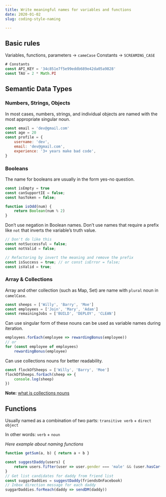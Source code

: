 ```yaml
---
title: Write meaningful names for variables and functions
date: 2020-01-02
slug: coding-style-naming

---
```

## Basic rules

Variables, functions, parameters -> `cameCase`
Constants -> `SCREAMING_CASE`

```javascript
# Constants
const API_KEY = '34c851e7f5e99eddb689e42da05a9828'
const TAU = 2 * Math.PI
```

## Semantic Data Types

### Numbers, Strings, Objects

In most cases, numbers, strings, and individual objects are named with the most appropriate singular noun.

```javascript
const email = 'dev@gmail.com'
const age = 20
const profile = {
    username: 'dev',
    email: 'dev@gmail.com',
    experience: '3+ years make bad code',
}
```

### Booleans

The name for booleans are usually in the form yes-no question.

```javascript
const isEmpty = true
const canSupportIE = false;
const hasToken = false;

function isOdd(num) {
    return Boolean(num % 2)
}
```

Don’t use negation in Boolean names. Don’t use names that require a prefix like `not` that inverts the variable’s truth value.

```javascript
// Don't do like this
const notSuccessful = false;
const notValid = false;

// Refactoring by invert the meaning and remove the prefix
const isSuccess = true; // or const isError = false;
const isValid = true;
```

### Array & Collections

Array and other collection (such as Map, Set) are name with `plural` noun in `camelCase`.

```javascript
const sheeps = ['Willy', 'Barry', 'Moe']
const employees = ['Join', 'Mary', 'Adam']
const remainingJobs = ['BUILD', 'DEPLOY', 'CLEAN']
```

Can use singular form of these nouns can be used as variable names during iteration.

```javascript
employees.forEach(employee => rewardingBonus(employee))
// or
for (const employee of employees)
    rewardingBonus(employee)
```

Can use collections nouns for better readability.

```javascript
const flockOfSheeps = ['Willy', 'Barry', 'Moe']
flockOfSheeps.forEach(sheep => {
    console.log(sheep)
})
```

**Note:** [what is collections nouns](https://www.gingersoftware.com/content/grammar-rules/nouns/collective-nouns/)

## Functions

Usually named as a combination of two parts: `transitive verb` + `direct object`


In other words: `verb` + `noun`

_Here example about naming functions_

```javascript
function getSum(a, b) { return a + b }

const suggestDaddy(users) {
    return users.fifter(user => user.gender === 'male' && (user.hasCar() || user.hasHouseForRent() || user.job === 'developer'))
}
// Get list candidates for daddy from friend list
const suggarDaddies = suggestDaddy(friendsOnFacebook)
// Inbox direction message for each daddy
suggarDaddies.forReach(daddy => sendDM(daddy))
```